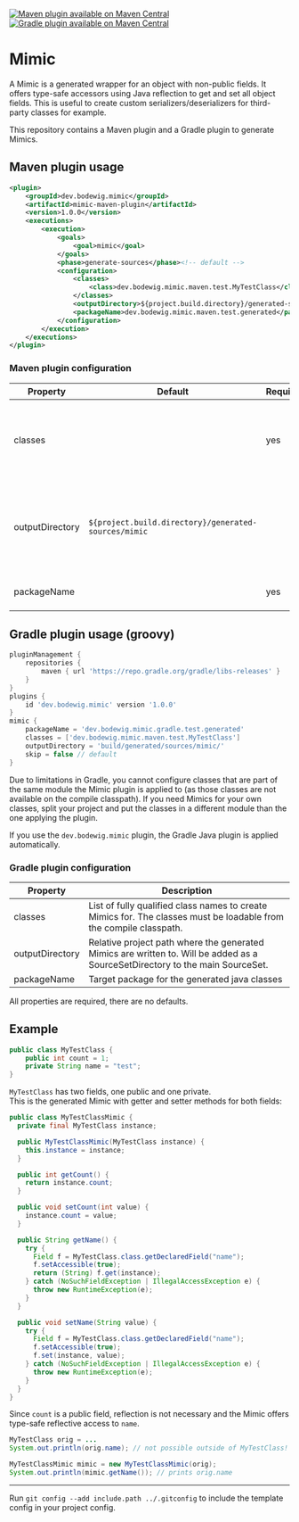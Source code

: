 [![Maven plugin available on Maven Central](https://img.shields.io/maven-central/v/dev.bodewig.mimic/mimic-maven-plugin?label=Maven%20plugin%20available%20on%20Maven%20Central)](https://central.sonatype.com/artifact/dev.bodewig.mimic/mimic-maven-plugin)
[![Gradle plugin available on Maven Central](https://img.shields.io/maven-central/v/dev.bodewig.mimic/dev.bodewig.mimic.gradle.plugin?label=Gradle%20plugin%20available%20on%20Maven%20Central)](https://central.sonatype.com/artifact/dev.bodewig.mimic/dev.bodewig.mimic.gradle.plugin)

# Mimic

A Mimic is a generated wrapper for an object with non-public fields.
It offers type-safe accessors using Java reflection to get and set all object fields.
This is useful to create custom serializers/deserializers for third-party classes for example.

This repository contains a Maven plugin and a Gradle plugin to generate Mimics.

## Maven plugin usage

```xml
<plugin>
	<groupId>dev.bodewig.mimic</groupId>
	<artifactId>mimic-maven-plugin</artifactId>
	<version>1.0.0</version>
	<executions>
		<execution>
			<goals>
				<goal>mimic</goal>
			</goals>
			<phase>generate-sources</phase><!-- default -->
			<configuration>
				<classes>
					<class>dev.bodewig.mimic.maven.test.MyTestClass</class>
				</classes>
				<outputDirectory>${project.build.directory}/generated-sources/mimic</outputDirectory><!-- default -->
				<packageName>dev.bodewig.mimic.maven.test.generated</packageName>
			</configuration>
		</execution>
	</executions>
</plugin>
```

### Maven plugin configuration

| Property | Default | Required | Description |
| -------- | ------- | -------- | ----------- |
| classes | | yes | List of fully qualified class names to create Mimics for. The classes must be loadable from the compile classpath. |
| outputDirectory | `${project.build.directory}/generated-sources/mimic` |  | Relative project path where the generated Mimics are written to. Will be added as a SourceSetDirectory to the main SourceSet. |
| packageName | | yes | Target package for the generated java classes |


## Gradle plugin usage (groovy)

```groovy
pluginManagement {
	repositories {
		maven { url 'https://repo.gradle.org/gradle/libs-releases' }
	}
}
plugins {
	id 'dev.bodewig.mimic' version '1.0.0'
}
mimic {
	packageName = 'dev.bodewig.mimic.gradle.test.generated'
	classes = ['dev.bodewig.mimic.maven.test.MyTestClass']
	outputDirectory = 'build/generated/sources/mimic/'
	skip = false // default
}
```

Due to limitations in Gradle, you cannot configure classes that are part of the same module the Mimic plugin is applied to (as those classes are not available on the compile classpath).
If you need Mimics for your own classes, split your project and put the classes in a different module than the one applying the plugin.

If you use the `dev.bodewig.mimic` plugin, the Gradle Java plugin is applied automatically.


### Gradle plugin configuration

| Property | Description |
| -------- | ----------- |
| classes | List of fully qualified class names to create Mimics for. The classes must be loadable from the compile classpath. |
| outputDirectory | Relative project path where the generated Mimics are written to. Will be added as a SourceSetDirectory to the main SourceSet. |
| packageName | Target package for the generated java classes |

All properties are required, there are no defaults.


## Example

```java
public class MyTestClass {
	public int count = 1;
	private String name = "test";
}
```

`MyTestClass` has two fields, one public and one private.<br>
This is the generated Mimic with getter and setter methods for both fields:

```java
public class MyTestClassMimic {
  private final MyTestClass instance;

  public MyTestClassMimic(MyTestClass instance) {
    this.instance = instance;
  }

  public int getCount() {
    return instance.count;
  }

  public void setCount(int value) {
    instance.count = value;
  }

  public String getName() {
    try {
      Field f = MyTestClass.class.getDeclaredField("name");
      f.setAccessible(true);
      return (String) f.get(instance);
    } catch (NoSuchFieldException | IllegalAccessException e) {
      throw new RuntimeException(e);
    }
  }

  public void setName(String value) {
    try {
      Field f = MyTestClass.class.getDeclaredField("name");
      f.setAccessible(true);
      f.set(instance, value);
    } catch (NoSuchFieldException | IllegalAccessException e) {
      throw new RuntimeException(e);
    }
  }
}
```

Since `count` is a public field, reflection is not necessary and the Mimic offers type-safe reflective access to `name`.

```java
MyTestClass orig = ...
System.out.println(orig.name); // not possible outside of MyTestClass!

MyTestClassMimic mimic = new MyTestClassMimic(orig);
System.out.println(mimic.getName()); // prints orig.name
```


---

Run `git config --add include.path ../.gitconfig` to include the template config in your project config.
